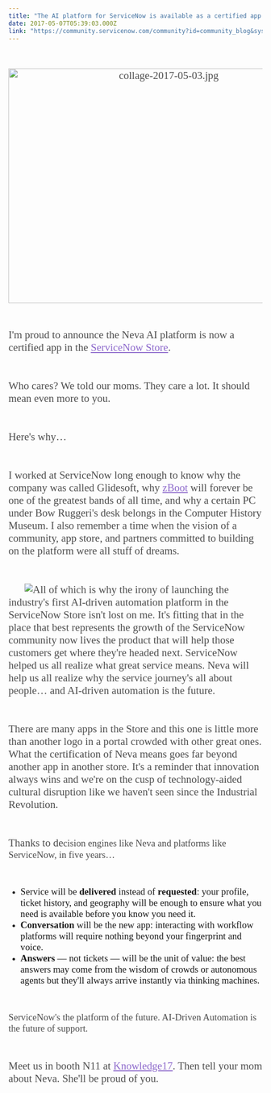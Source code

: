 ```yaml
---
title: "The AI platform for ServiceNow is available as a certified app in the Store"
date: 2017-05-07T05:39:03.000Z
link: "https://community.servicenow.com/community?id=community_blog&sys_id=3f4ee6addbd0dbc01dcaf3231f961966"
---
```

<p style="margin-top: 3.2rem; margin-bottom: 3.2rem; font-family: 'Source Serif Pro', serif; font-size: 21px; background-position: initial; color: rgba(0, 0, 0, 0.7); text-align: center;"><span style="font-family: 'times new roman', times;"><img  alt="collage-2017-05-03.jpg" class="image-1 jive-image" src="031b2f71db981fc03eb27a9e0f96196f.iix" style="width: 620px; height: 465px;"/></span></p><p style="margin-top: 3.2rem; margin-bottom: 3.2rem; font-family: 'Source Serif Pro', serif; font-size: 21px; background-position: initial; color: rgba(0, 0, 0, 0.7);"><span style="font-family: 'times new roman', times;">I'm proud to announce the Neva AI platform is now a certified app in the <a title="tore.servicenow.com/sn_appstore_store.do#!/store/application/13a49fbf4fd4b600eff1fa218110c781/1.0.0" href="https://store.servicenow.com/sn_appstore_store.do#!/store/application/13a49fbf4fd4b600eff1fa218110c781/1.0.0" rel="nofollow noopener" style="font-style: inherit; font-family: inherit; color: #8c68cb; background-position: initial;" target="_blank">ServiceNow Store</a>.</span></p><p style="margin-top: 3.2rem; margin-bottom: 3.2rem; font-family: 'Source Serif Pro', serif; font-size: 21px; background-position: initial; color: rgba(0, 0, 0, 0.7);"><span style="font-family: 'times new roman', times;">Who cares? We told our moms. They care a lot. It should mean even more to you.</span></p><p style="margin-top: 3.2rem; margin-bottom: 3.2rem; font-family: 'Source Serif Pro', serif; font-size: 21px; background-position: initial; color: rgba(0, 0, 0, 0.7);"><span style="font-family: 'times new roman', times;">Here's why…</span></p><p style="margin-top: 3.2rem; margin-bottom: 3.2rem; font-family: 'Source Serif Pro', serif; font-size: 21px; background-position: initial; color: rgba(0, 0, 0, 0.7);"><span style="font-family: 'times new roman', times;">I worked at ServiceNow long enough to know why the company was called Glidesoft, why <a title="ww.youtube.com/watch?v=WSeEs0sJK-4" href="https://www.youtube.com/watch?v=WSeEs0sJK-4" style="font-style: inherit; font-family: inherit; color: #8c68cb; background-position: initial;" target="_blank">zBoot</a> will forever be one of the greatest bands of all time, and why a certain PC under Bow Ruggeri's desk belongs in the Computer History Museum. I also remember a time when the vision of a community, app store, and partners committed to building on the platform were all stuff of dreams.</span></p><p class="slate-resizable-image-embed slate-image-embed__resize-right" data-imgsrc="https://media.licdn.com/mpr/mpr/AAEAAQAAAAAAAAwLAAAAJDA4MDVkOTI4LTY0MWMtNGY1My1iMzNmLTQ1NmY1MTI5NWQ1ZQ.png" style="margin: 0 0 0 32px; font-family: 'Source Serif Pro', serif; font-size: 21px; background-position: initial; color: rgba(0, 0, 0, 0.7);"><span style="font-family: 'times new roman', times;"><img class="jive-image" src="https://media.licdn.com/mpr/mpr/AAEAAQAAAAAAAAwLAAAAJDA4MDVkOTI4LTY0MWMtNGY1My1iMzNmLTQ1NmY1MTI5NWQ1ZQ.png" style="font-style: inherit; font-weight: inherit; font-family: inherit; background-position: initial; float: left;"/></span></p><p style="margin-top: 3.2rem; margin-bottom: 3.2rem; font-family: 'Source Serif Pro', serif; font-size: 21px; background-position: initial; color: rgba(0, 0, 0, 0.7);"><span style="font-family: 'times new roman', times;">All of which is why the irony of launching the industry's first AI-driven automation platform in the ServiceNow Store isn't lost on me. It's fitting that in the place that best represents the growth of the ServiceNow community now lives the product that will help those customers get where they're headed next. ServiceNow helped us all realize what great service means. Neva will help us all realize why the service journey's all about people… and AI-driven automation is the future.</span></p><p style="margin-top: 3.2rem; margin-bottom: 3.2rem; font-family: 'Source Serif Pro', serif; font-size: 21px; background-position: initial; color: rgba(0, 0, 0, 0.7);"><span style="font-family: 'times new roman', times;">There are many apps in the Store and this one is little more than another logo in a portal crowded with other great ones. What the certification of Neva means goes far beyond another app in another store. It's a reminder that innovation always wins and we're on the cusp of technology-aided cultural disruption like we haven't seen since the Industrial Revolution.</span></p><p style="margin-top: 3.2rem; margin-bottom: 3.2rem; font-family: 'Source Serif Pro', serif; font-size: 21px; background-position: initial; color: rgba(0, 0, 0, 0.7);"><span style="font-family: 'times new roman', times;">Thanks to de<span style="font-size: 14pt;">cision engines like Neva and platforms like ServiceNow, in five years…</span></span></p><ul><li><span style="font-family: 'times new roman', times; font-size: 14pt;">Service will be <strong style="font-style: inherit; font-family: inherit; background-position: initial;">delivered</strong> instead of <strong style="font-style: inherit; font-family: inherit; background-position: initial;">requested</strong>: your profile, ticket history, and geography will be enough to ensure what you need is available before you know you need it.</span></li><li><span style="font-family: 'times new roman', times; font-size: 14pt;"><strong style="font-style: inherit; font-family: inherit; background-position: initial;">Conversation</strong> will be the new app: interacting with workflow platforms will require nothing beyond your fingerprint and voice.</span></li><li><span style="font-family: 'times new roman', times; font-size: 14pt;"><strong style="font-style: inherit; font-family: inherit; background-position: initial;">Answers</strong> — not tickets — will be the unit of value: the best answers may come from the wisdom of crowds or autonomous agents but they'll always arrive instantly via thinking machines.</span></li></ul><p style="margin-top: 3.2rem; margin-bottom: 3.2rem; font-family: 'Source Serif Pro', serif; font-size: 21px; background-position: initial; color: rgba(0, 0, 0, 0.7);"><span style="font-family: 'times new roman', times; font-size: 14pt;">ServiceNow's the platform of the future. AI-Driven Automation is the future of support.</span></p><p style="margin-top: 3.2rem; margin-bottom: 3.2rem; font-family: 'Source Serif Pro', serif; font-size: 21px; background-position: initial; color: rgba(0, 0, 0, 0.7);"><span style="font-family: 'times new roman', times;">Meet us in booth N11 at <a title="nowledge.servicenow.com/" href="https://knowledge.servicenow.com/" rel="nofollow noopener" style="font-style: inherit; font-family: inherit; color: #8c68cb; background-position: initial;" target="_blank">Knowledge17</a>. Then tell your mom about Neva. She'll be proud of you.</span></p>